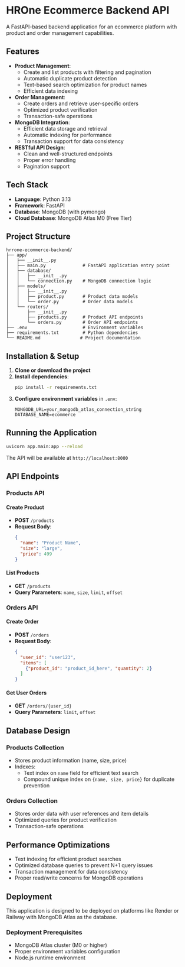 # HROne Ecommerce Backend API

A FastAPI-based backend application for an ecommerce platform with product and order management capabilities.

## Features

- **Product Management**: 
  - Create and list products with filtering and pagination
  - Automatic duplicate product detection
  - Text-based search optimization for product names
  - Efficient data indexing
- **Order Management**: 
  - Create orders and retrieve user-specific orders
  - Optimized product verification
  - Transaction-safe operations
- **MongoDB Integration**: 
  - Efficient data storage and retrieval
  - Automatic indexing for performance
  - Transaction support for data consistency
- **RESTful API Design**: 
  - Clean and well-structured endpoints
  - Proper error handling
  - Pagination support

## Tech Stack

- **Language**: Python 3.13
- **Framework**: FastAPI
- **Database**: MongoDB (with pymongo)
- **Cloud Database**: MongoDB Atlas M0 (Free Tier)

## Project Structure

```
hrrone-ecommerce-backend/
├── app/
│   ├── __init__.py
│   ├── main.py              # FastAPI application entry point
│   ├── database/
│   │   ├── __init__.py
│   │   └── connection.py    # MongoDB connection logic
│   ├── models/
│   │   ├── __init__.py
│   │   ├── product.py       # Product data models
│   │   └── order.py         # Order data models
│   └── routers/
│       ├── __init__.py
│       ├── products.py      # Product API endpoints
│       └── orders.py        # Order API endpoints
├── .env                     # Environment variables
├── requirements.txt         # Python dependencies
└── README.md               # Project documentation
```

## Installation & Setup

1. **Clone or download the project**
2. **Install dependencies**:
   ```bash
   pip install -r requirements.txt
   ```
3. **Configure environment variables** in `.env`:
   ```
   MONGODB_URL=your_mongodb_atlas_connection_string
   DATABASE_NAME=ecommerce
   ```

## Running the Application

```bash
uvicorn app.main:app --reload
```

The API will be available at `http://localhost:8000`

## API Endpoints

### Products API

#### Create Product
- **POST** `/products`
- **Request Body**:
  ```json
  {
    "name": "Product Name",
    "size": "large",
    "price": 499
  }
  ```

#### List Products
- **GET** `/products`
- **Query Parameters**: `name`, `size`, `limit`, `offset`

### Orders API

#### Create Order
- **POST** `/orders`
- **Request Body**:
  ```json
  {
    "user_id": "user123",
    "items": [
      {"product_id": "product_id_here", "quantity": 2}
    ]
  }
  ```

#### Get User Orders
- **GET** `/orders/{user_id}`
- **Query Parameters**: `limit`, `offset`

## Database Design

### Products Collection
- Stores product information (name, size, price)
- Indexes:
  - Text index on `name` field for efficient text search
  - Compound unique index on `{name, size, price}` for duplicate prevention

### Orders Collection
- Stores order data with user references and item details
- Optimized queries for product verification
- Transaction-safe operations

## Performance Optimizations
- Text indexing for efficient product searches
- Optimized database queries to prevent N+1 query issues
- Transaction management for data consistency
- Proper read/write concerns for MongoDB operations

## Deployment

This application is designed to be deployed on platforms like Render or Railway with MongoDB Atlas as the database.

### Deployment Prerequisites
- MongoDB Atlas cluster (M0 or higher)
- Proper environment variables configuration
- Node.js runtime environment